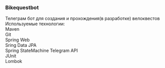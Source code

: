 ### Bikequestbot
Телеграм бот для создания и прохождения(в разработке) велоквестов   
Используемые технологии:  
  Maven  
  Git  
  Spring Web  
  Sring Data JPA  
  Spring StateMachine 
  Telegram API  
  JUnit  
  Lombok  
